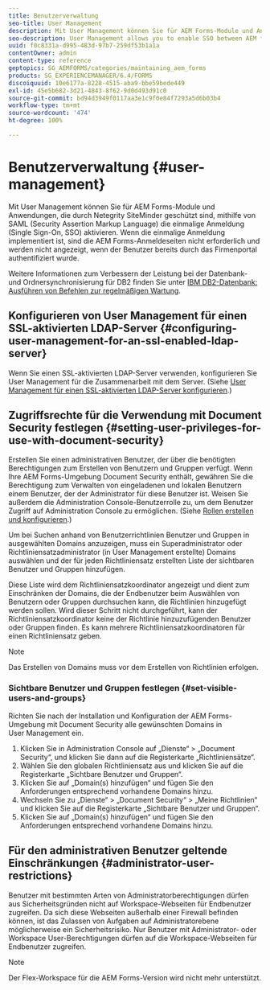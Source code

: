 ```yaml
---
title: Benutzerverwaltung
seo-title: User Management
description: Mit User Management können Sie für AEM Forms-Module und Anwendungen, die durch Netegrity SiteMinder geschützt sind, mithilfe von SAML die einmalige Anmeldung (SSO) aktivieren. In diesem Dokument finden Sie weitere Informationen über User Management.
seo-description: User Management allows you to enable SSO between AEM forms modules and Netegrity SiteMinder-protected applications by using SAML. This document provides more information about User Management.
uuid: f0c8331a-d995-483d-97b7-259df53b1a1a
contentOwner: admin
content-type: reference
geptopics: SG_AEMFORMS/categories/maintaining_aem_forms
products: SG_EXPERIENCEMANAGER/6.4/FORMS
discoiquuid: 10e6177a-8228-4515-aba9-bbe59bede449
exl-id: 45e5b682-3d21-4843-8f62-9d0d493d91c0
source-git-commit: bd94d3949f0117aa3e1c9f0e84f7293a5d6b03b4
workflow-type: tm+mt
source-wordcount: '474'
ht-degree: 100%

---
```


# Benutzerverwaltung {#user-management}

Mit User Management können Sie für AEM Forms-Module und Anwendungen, die durch Netegrity SiteMinder geschützt sind, mithilfe von SAML (Security Assertion Markup Language) die einmalige Anmeldung (Single Sign-On, SSO) aktivieren. Wenn die einmalige Anmeldung implementiert ist, sind die AEM Forms-Anmeldeseiten nicht erforderlich und werden nicht angezeigt, wenn der Benutzer bereits durch das Firmenportal authentifiziert wurde.

Weitere Informationen zum Verbessern der Leistung bei der Datenbank- und Ordnersynchronisierung für DB2 finden Sie unter [IBM DB2-Datenbank: Ausführen von Befehlen zur regelmäßigen Wartung](/help/forms/using/admin-help/ibm-db2-database-running-commands.md#ibm-db2-database-running-commands-for-regular-maintenance).

## Konfigurieren von User Management für einen SSL-aktivierten LDAP-Server {#configuring-user-management-for-an-ssl-enabled-ldap-server}

Wenn Sie einen SSL-aktivierten LDAP-Server verwenden, konfigurieren Sie User Management für die Zusammenarbeit mit dem Server. (Siehe [User Management für einen SSL-aktivierten LDAP-Server konfigurieren](/help/forms/using/admin-help/configure-user-management-ssl-enabled.md#configure-user-management-for-an-ssl-enabled-ldap-server).)

## Zugriffsrechte für die Verwendung mit Document Security festlegen {#setting-user-privileges-for-use-with-document-security}

Erstellen Sie einen administrativen Benutzer, der über die benötigten Berechtigungen zum Erstellen von Benutzern und Gruppen verfügt. Wenn Ihre AEM Forms-Umgebung Document Security enthält, gewähren Sie die Berechtigung zum Verwalten von eingeladenen und lokalen Benutzern einem Benutzer, der der Administrator für diese Benutzer ist. Weisen Sie außerdem die Administration Console-Benutzerrolle zu, um dem Benutzer Zugriff auf Administration Console zu ermöglichen. (Siehe [Rollen erstellen und konfigurieren](/help/forms/using/admin-help/creating-configuring-roles.md#creating-and-configuring-roles).)

Um bei Suchen anhand von Benutzerrichtlinien Benutzer und Gruppen in ausgewählten Domains anzuzeigen, muss ein Superadministrator oder Richtliniensatzadministrator (in User Management erstellte) Domains auswählen und der für jeden Richtliniensatz erstellten Liste der sichtbaren Benutzer und Gruppen hinzufügen.

Diese Liste wird dem Richtliniensatzkoordinator angezeigt und dient zum Einschränken der Domains, die der Endbenutzer beim Auswählen von Benutzern oder Gruppen durchsuchen kann, die Richtlinien hinzugefügt werden sollen. Wird dieser Schritt nicht durchgeführt, kann der Richtliniensatzkoordinator keine der Richtlinie hinzuzufügenden Benutzer oder Gruppen finden. Es kann mehrere Richtliniensatzkoordinatoren für einen Richtliniensatz geben.

>[!NOTE]
>
>Das Erstellen von Domains muss vor dem Erstellen von Richtlinien erfolgen.

### Sichtbare Benutzer und Gruppen festlegen {#set-visible-users-and-groups}

Richten Sie nach der Installation und Konfiguration der AEM Forms-Umgebung mit Document Security alle gewünschten Domains in User Management ein.

1. Klicken Sie in Administration Console auf „Dienste“ > „Document Security“, und klicken Sie dann auf die Registerkarte „Richtliniensätze“.
1. Wählen Sie den globalen Richtliniensatz aus und klicken Sie auf die Registerkarte „Sichtbare Benutzer und Gruppen“.
1. Klicken Sie auf „Domain(s) hinzufügen“ und fügen Sie den Anforderungen entsprechend vorhandene Domains hinzu.
1. Wechseln Sie zu „Dienste“ > „Document Security“ > „Meine Richtlinien“ und klicken Sie auf die Registerkarte „Sichtbare Benutzer und Gruppen“.
1. Klicken Sie auf „Domain(s) hinzufügen“ und fügen Sie den Anforderungen entsprechend vorhandene Domains hinzu.

## Für den administrativen Benutzer geltende Einschränkungen {#administrator-user-restrictions}

Benutzer mit bestimmten Arten von Administratorberechtigungen dürfen aus Sicherheitsgründen nicht auf Workspace-Webseiten für Endbenutzer zugreifen. Da sich diese Webseiten außerhalb einer Firewall befinden können, ist das Zulassen von Aufgaben auf Administratorebene möglicherweise ein Sicherheitsrisiko. Nur Benutzer mit Administrator- oder Workspace User-Berechtigungen dürfen auf die Workspace-Webseiten für Endbenutzer zugreifen.

>[!NOTE]
>
>Der Flex-Workspace für die AEM Forms-Version wird nicht mehr unterstützt.
